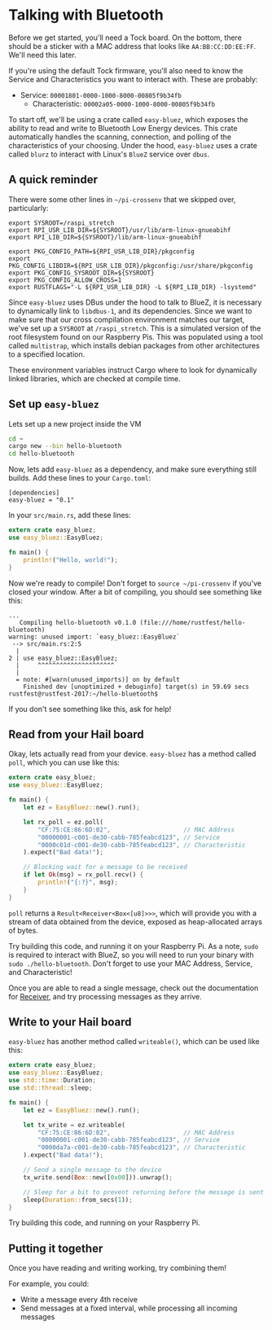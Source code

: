 # Talking with Bluetooth

Before we get started, you'll need a Tock board. On the bottom, there should be a sticker with a MAC address that looks like `AA:BB:CC:DD:EE:FF`. We'll need this later.

If you're using the default Tock firmware, you'll also need to know the Service and Characteristics you want to interact with. These are probably:

* Service: `00001801-0000-1000-8000-00805f9b34fb`
    * Characteristic: `00002a05-0000-1000-8000-00805f9b34fb`

To start off, we'll be using a crate called `easy-bluez`, which exposes the ability to read and write to Bluetooth Low Energy devices. This crate automatically handles the scanning, connection, and polling of the characteristics of your choosing. Under the hood, `easy-bluez` uses a crate called `blurz` to interact with Linux's `BlueZ` service over `dbus`.

## A quick reminder

There were some other lines in `~/pi-crossenv` that we skipped over, particularly:

```text
export SYSROOT=/raspi_stretch
export RPI_USR_LIB_DIR=${SYSROOT}/usr/lib/arm-linux-gnueabihf
export RPI_LIB_DIR=${SYSROOT}/lib/arm-linux-gnueabihf

export PKG_CONFIG_PATH=${RPI_USR_LIB_DIR}/pkgconfig
export PKG_CONFIG_LIBDIR=${RPI_USR_LIB_DIR}/pkgconfig:/usr/share/pkgconfig
export PKG_CONFIG_SYSROOT_DIR=${SYSROOT}
export PKG_CONFIG_ALLOW_CROSS=1
export RUSTFLAGS="-L ${RPI_USR_LIB_DIR} -L ${RPI_LIB_DIR} -lsystemd"
```

Since `easy-bluez` uses DBus under the hood to talk to BlueZ, it is necessary to dynamically link to `libdbus-1`, and its dependencies. Since we want to make sure that our cross compilation environment matches our target, we've set up a `SYSROOT` at `/raspi_stretch`. This is a simulated version of the root filesystem found on our Raspberry Pis. This was populated using a tool called `multistrap`, which installs debian packages from other architectures to a specified location.

These environment variables instruct Cargo where to look for dynamically linked libraries, which are checked at compile time.

## Set up `easy-bluez`

Lets set up a new project inside the VM

```bash
cd ~
cargo new --bin hello-bluetooth
cd hello-bluetooth
```

Now, lets add `easy-bluez` as a dependency, and make sure everything still builds. Add these lines to your `Cargo.toml`:

```text
[dependencies]
easy-bluez = "0.1"
```

In your `src/main.rs`, add these lines:

```rust
extern crate easy_bluez;
use easy_bluez::EasyBluez;

fn main() {
    println!("Hello, world!");
}
```

Now we're ready to compile! Don't forget to `source ~/pi-crossenv` if you've closed your window. After a bit of compiling, you should see something like this:

```text
...
   Compiling hello-bluetooth v0.1.0 (file:///home/rustfest/hello-bluetooth)
warning: unused import: `easy_bluez::EasyBluez`
 --> src/main.rs:2:5
  |
2 | use easy_bluez::EasyBluez;
  |     ^^^^^^^^^^^^^^^^^^^^^
  |
  = note: #[warn(unused_imports)] on by default
    Finished dev [unoptimized + debuginfo] target(s) in 59.69 secs
rustfest@rustfest-2017:~/hello-bluetooth$
```

If you don't see something like this, ask for help!

## Read from your Hail board

Okay, lets actually read from your device. `easy-bluez` has a method called `poll`, which you can use like this:

```rust
extern crate easy_bluez;
use easy_bluez::EasyBluez;

fn main() {
    let ez = EasyBluez::new().run();

    let rx_poll = ez.poll(
        "CF:75:CE:86:6D:02",                    // MAC Address
        "00000001-c001-de30-cabb-785feabcd123", // Service
        "0000c01d-c001-de30-cabb-785feabcd123", // Characteristic
    ).expect("Bad data!");

    // Blocking wait for a message to be received
    if let Ok(msg) = rx_poll.recv() {
        println!("{:?}", msg);
    }
}
```

`poll` returns a `Result<Receiver<Box<[u8]>>>`, which will provide you with a stream of data obtained from the device, exposed as heap-allocated arrays of bytes.

Try building this code, and running it on your Raspberry Pi. As a note, `sudo` is required to interact with BlueZ, so you will need to run your binary with `sudo ./hello-bluetooth`. Don't forget to use your MAC Address, Service, and Characteristic!

Once you are able to read a single message, check out the documentation for [Receiver<T>](https://doc.rust-lang.org/std/sync/mpsc/struct.Receiver.html), and try processing messages as they arrive.

## Write to your Hail board

`easy-bluez` has another method called `writeable()`, which can be used like this:

```rust
extern crate easy_bluez;
use easy_bluez::EasyBluez;
use std::time::Duration;
use std::thread::sleep;

fn main() {
    let ez = EasyBluez::new().run();

    let tx_write = ez.writeable(
        "CF:75:CE:86:6D:02",                    // MAC Address
        "00000001-c001-de30-cabb-785feabcd123", // Service
        "0000da7a-c001-de30-cabb-785feabcd123", // Characteristic
    ).expect("Bad data!");

    // Send a single message to the device
    tx_write.send(Box::new([0x00])).unwrap();

    // Sleep for a bit to prevent returning before the message is sent
    sleep(Duration::from_secs(1));
}
```

Try building this code, and running on your Raspberry Pi.

## Putting it together

Once you have reading and writing working, try combining them!

For example, you could:

* Write a message every 4th receive
* Send messages at a fixed interval, while processing all incoming messages
